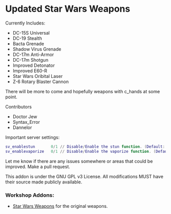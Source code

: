 # Updated Star Wars Weapons

Currently Includes:

 * DC-15S Universal
 * DC-19 Stealth
 * Bacta Grenade
 * Shadow Virus Grenade
 * DC-17m Anti-Armor
 * DC-17m Shotgun
 * Improved Detonator
 * Improved E60-R
 * Star Wars Oribital Laser
 * Z-6 Rotary Blaster Cannon

There will be more to come and hopefully weapons with c_hands at some point.

Contributors

 * Doctor Jew
 * Syntax_Error
 * Dannelor

Important server settings:

```lua
sv_enablestun		0/1 // Disable/Enable the stun function. (Default: 1)
sv_enablevaporize	0/1 // Disable/Enable the vaporize function. (Default: 0)
```

Let me know if there are any issues somewhere or areas that could be improved. Make a pull request.

This addon is under the GNU GPL v3 License. All modifications MUST have their source made publicly available.

### Workshop Addons:

 * [Star Wars Weapons](http://steamcommunity.com/sharedfiles/filedetails/?id=183549197) for the original weapons.
